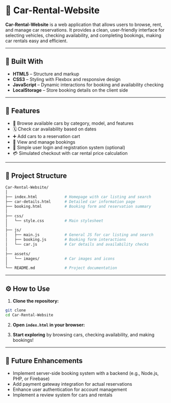 # 🚗 Car-Rental-Website

**Car-Rental-Website** is a web application that allows users to browse, rent, and manage car reservations. It provides a clean, user-friendly interface for selecting vehicles, checking availability, and completing bookings, making car rentals easy and efficient.

---

## 🧰 Built With

* **HTML5** – Structure and markup
* **CSS3** – Styling with Flexbox and responsive design
* **JavaScript** – Dynamic interactions for booking and availability checking
* **LocalStorage** – Store booking details on the client side

---

## 🚀 Features

* 🚗 Browse available cars by category, model, and features
* 🗓️ Check car availability based on dates
* ➕ Add cars to a reservation cart
* 📅 View and manage bookings
* 🔐 Simple user login and registration system (optional)
* 💳 Simulated checkout with car rental price calculation

---

## 📁 Project Structure

```bash
Car-Rental-Website/
│
├── index.html            # Homepage with car listing and search
├── car-details.html      # Detailed car information page
├── booking.html          # Booking form and reservation summary
│
├── css/
│   └── style.css         # Main stylesheet
│
├── js/
│   ├── main.js           # General JS for car listing and search
│   ├── booking.js        # Booking form interactions
│   └── car.js            # Car details and availability checks
│
├── assets/
│   └── images/           # Car images and icons
│
└── README.md             # Project documentation
```

---

## ⚙️ How to Use

1. **Clone the repository:**

```bash
git clone 
cd Car-Rental-Website
```

2. **Open `index.html` in your browser:**

3. **Start exploring** by browsing cars, checking availability, and making bookings!

---

## 🧪 Future Enhancements

* Implement server-side booking system with a backend (e.g., Node.js, PHP, or Firebase)
* Add payment gateway integration for actual reservations
* Enhance user authentication for account management
* Implement a review system for cars and rentals


